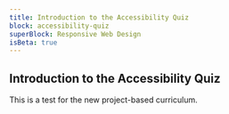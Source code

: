 ```yaml
---
title: Introduction to the Accessibility Quiz
block: accessibility-quiz
superBlock: Responsive Web Design
isBeta: true
---
```

## Introduction to the Accessibility Quiz

This is a test for the new project-based curriculum.